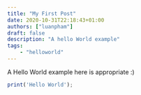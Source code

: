 ```yaml
---
title: "My First Post"
date: 2020-10-31T22:18:43+01:00
authors: ["luanpham"]
draft: false
description: "A hello World example"
tags: 
    - "helloworld"
---
```

A Hello World example here is appropriate :)

```javascript
print('Hello World');
```